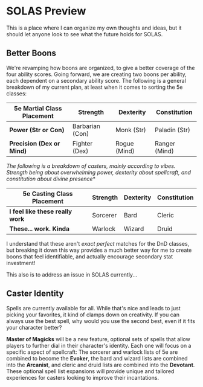 # SOLAS Preview
This is a place where I can organize my own thoughts and ideas, but it should let anyone look to see what the future holds for SOLAS.

## Better Boons
We're revamping how boons are organized, to give a better coverage of the four ability scores. Going forward, we are creating two boons per ability, each dependent on a secondary ability score. The following is a general breakdown of my current plan, at least when it comes to sorting the 5e classes:

| 5e Martial Class Placement  | Strength        | Dexterity    | Constitution  |
| --------------------------- | --------------- | ------------ | ------------- |
| **Power (Str or Con)**      | Barbarian (Con) | Monk (Str)   | Paladin (Str) |
| **Precision (Dex or Mind)** | Fighter (Dex)   | Rogue (Mind) | Ranger (Mind) |

*The following is a breakdown of casters, mainly according to vibes. Strength being about overwhelming power, dexterity about spellcraft, and constitution about divine presence**

| 5e Casting Class Placement        | Strength | Dexterity | Constitution |
| --------------------------------- | -------- | --------- | ------------ |
| **I feel like these really work** | Sorcerer | Bard      | Cleric       |
| **These... work. Kinda**          | Warlock  | Wizard    | Druid        |

I understand that these aren't *exact perfect* matches for the DnD classes, but breaking it down this way provides a much better way for me to create boons that feel identifiable, and actually encourage secondary stat investment!

This also is to address an issue in SOLAS currently...

## Caster Identity
Spells are currently available for all. While that's nice and leads to just picking your favorites, it kind of clamps down on creativity. If you can always use the best spell, why would you use the second best, even if it fits your character better?

**Master of Magicks** will be a new feature, optional sets of spells that allow players to further dial in their character's identity. Each one will focus on a specific aspect of spellcraft: The sorcerer and warlock lists of 5e are combined to become the **Evoker**, the bard and wizard lists are combined into the **Arcanist**, and cleric and druid lists are combined into the **Devotant**. These optional spell list expansions will provide unique and tailored experiences for casters looking to improve their incantations.